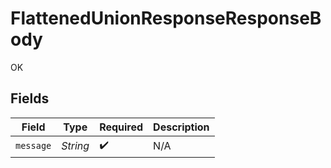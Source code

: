 # FlattenedUnionResponseResponseBody

OK


## Fields

| Field              | Type               | Required           | Description        |
| ------------------ | ------------------ | ------------------ | ------------------ |
| `message`          | *String*           | :heavy_check_mark: | N/A                |